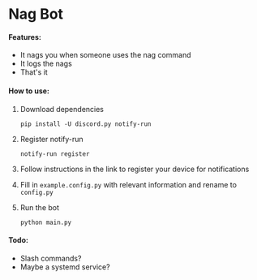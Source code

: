 # Nag Bot

#### Features:

- It nags you when someone uses the nag command
- It logs the nags
- That's it

#### How to use:
1. Download dependencies

   ```pip install -U discord.py notify-run```

2. Register notify-run

   ```notify-run register```
 
3. Follow instructions in the link to register your device for notifications

4. Fill in `example.config.py` with relevant information and rename to `config.py`

5. Run the bot

   ```python main.py```

#### Todo:

- Slash commands?
- Maybe a systemd service?